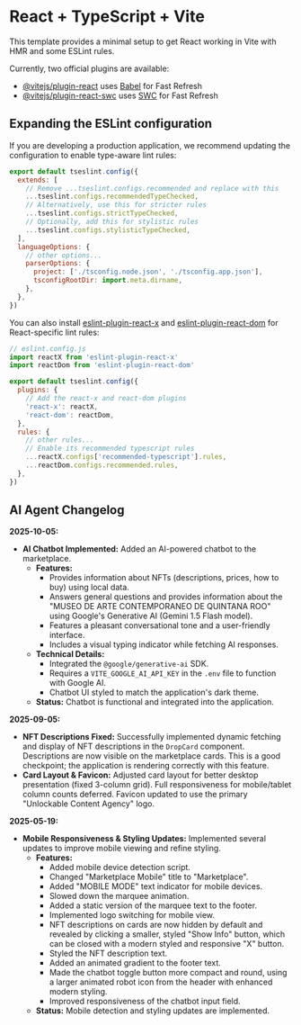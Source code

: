 # React + TypeScript + Vite

This template provides a minimal setup to get React working in Vite with HMR and some ESLint rules.

Currently, two official plugins are available:

- [@vitejs/plugin-react](https://github.com/vitejs/vite-plugin-react/blob/main/packages/plugin-react) uses [Babel](https://babeljs.io/) for Fast Refresh
- [@vitejs/plugin-react-swc](https://github.com/vitejs/vite-plugin-react/blob/main/packages/plugin-react-swc) uses [SWC](https://swc.rs/) for Fast Refresh

## Expanding the ESLint configuration

If you are developing a production application, we recommend updating the configuration to enable type-aware lint rules:

```js
export default tseslint.config({
  extends: [
    // Remove ...tseslint.configs.recommended and replace with this
    ...tseslint.configs.recommendedTypeChecked,
    // Alternatively, use this for stricter rules
    ...tseslint.configs.strictTypeChecked,
    // Optionally, add this for stylistic rules
    ...tseslint.configs.stylisticTypeChecked,
  ],
  languageOptions: {
    // other options...
    parserOptions: {
      project: ['./tsconfig.node.json', './tsconfig.app.json'],
      tsconfigRootDir: import.meta.dirname,
    },
  },
})
```

You can also install [eslint-plugin-react-x](https://github.com/Rel1cx/eslint-react/tree/main/packages/plugins/eslint-plugin-react-x) and [eslint-plugin-react-dom](https://github.com/Rel1cx/eslint-react/tree/main/packages/plugins/eslint-plugin-react-dom) for React-specific lint rules:

```js
// eslint.config.js
import reactX from 'eslint-plugin-react-x'
import reactDom from 'eslint-plugin-react-dom'

export default tseslint.config({
  plugins: {
    // Add the react-x and react-dom plugins
    'react-x': reactX,
    'react-dom': reactDom,
  },
  rules: {
    // other rules...
    // Enable its recommended typescript rules
    ...reactX.configs['recommended-typescript'].rules,
    ...reactDom.configs.recommended.rules,
  },
})
```

## AI Agent Changelog

**2025-10-05:**
- **AI Chatbot Implemented:** Added an AI-powered chatbot to the marketplace.
  - **Features:**
    - Provides information about NFTs (descriptions, prices, how to buy) using local data.
    - Answers general questions and provides information about the "MUSEO DE ARTE CONTEMPORANEO DE QUINTANA ROO" using Google's Generative AI (Gemini 1.5 Flash model).
    - Features a pleasant conversational tone and a user-friendly interface.
    - Includes a visual typing indicator while fetching AI responses.
  - **Technical Details:**
    - Integrated the `@google/generative-ai` SDK.
    - Requires a `VITE_GOOGLE_AI_API_KEY` in the `.env` file to function with Google AI.
    - Chatbot UI styled to match the application's dark theme.
  - **Status:** Chatbot is functional and integrated into the application.

**2025-09-05:**
- **NFT Descriptions Fixed:** Successfully implemented dynamic fetching and display of NFT descriptions in the `DropCard` component. Descriptions are now visible on the marketplace cards. This is a good checkpoint; the application is rendering correctly with this feature.
- **Card Layout & Favicon:** Adjusted card layout for better desktop presentation (fixed 3-column grid). Full responsiveness for mobile/tablet column counts deferred. Favicon updated to use the primary "Unlockable Content Agency" logo.

**2025-05-19:**
- **Mobile Responsiveness & Styling Updates:** Implemented several updates to improve mobile viewing and refine styling.
  - **Features:**
    - Added mobile device detection script.
    - Changed "Marketplace Mobile" title to "Marketplace".
    - Added "MOBILE MODE" text indicator for mobile devices.
    - Slowed down the marquee animation.
    - Added a static version of the marquee text to the footer.
    - Implemented logo switching for mobile view.
    - NFT descriptions on cards are now hidden by default and revealed by clicking a smaller, styled "Show Info" button, which can be closed with a modern styled and responsive "X" button.
    - Styled the NFT description text.
    - Added an animated gradient to the footer text.
    - Made the chatbot toggle button more compact and round, using a larger animated robot icon from the header with enhanced modern styling.
    - Improved responsiveness of the chatbot input field.
  - **Status:** Mobile detection and styling updates are implemented.
